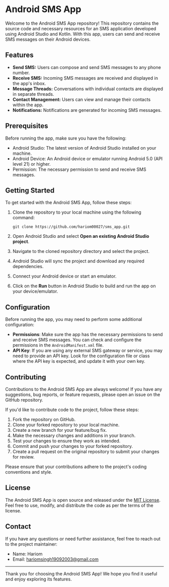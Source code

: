 # Android SMS App

Welcome to the Android SMS App repository! This repository contains the source code and necessary resources for an SMS application developed using Android Studio and Kotlin. With this app, users can send and receive SMS messages on their Android devices.

## Features

- **Send SMS:** Users can compose and send SMS messages to any phone number.
- **Receive SMS:** Incoming SMS messages are received and displayed in the app's inbox.
- **Message Threads:** Conversations with individual contacts are displayed in separate threads.
- **Contact Management:** Users can view and manage their contacts within the app.
- **Notifications:** Notifications are generated for incoming SMS messages.

## Prerequisites

Before running the app, make sure you have the following:

- Android Studio: The latest version of Android Studio installed on your machine.
- Android Device: An Android device or emulator running Android 5.0 (API level 21) or higher.
- Permission: The necessary permission to send and receive SMS messages.

## Getting Started

To get started with the Android SMS App, follow these steps:

1. Clone the repository to your local machine using the following command:

   ```
   git clone https://github.com/hariom00027/sms_app.git
   ```

2. Open Android Studio and select **Open an existing Android Studio project**.
3. Navigate to the cloned repository directory and select the project.
4. Android Studio will sync the project and download any required dependencies.
5. Connect your Android device or start an emulator.
6. Click on the **Run** button in Android Studio to build and run the app on your device/emulator.

## Configuration

Before running the app, you may need to perform some additional configuration:

- **Permissions**: Make sure the app has the necessary permissions to send and receive SMS messages. You can check and configure the permissions in the `AndroidManifest.xml` file.
- **API Key**: If you are using any external SMS gateway or service, you may need to provide an API key. Look for the configuration file or class where the API key is expected, and update it with your own key.

## Contributing

Contributions to the Android SMS App are always welcome! If you have any suggestions, bug reports, or feature requests, please open an issue on the GitHub repository.

If you'd like to contribute code to the project, follow these steps:

1. Fork the repository on GitHub.
2. Clone your forked repository to your local machine.
3. Create a new branch for your feature/bug fix.
4. Make the necessary changes and additions in your branch.
5. Test your changes to ensure they work as intended.
6. Commit and push your changes to your forked repository.
7. Create a pull request on the original repository to submit your changes for review.

Please ensure that your contributions adhere to the project's coding conventions and style.

## License

The Android SMS App is open source and released under the [MIT License](LICENSE). Feel free to use, modify, and distribute the code as per the terms of the license.

## Contact

If you have any questions or need further assistance, feel free to reach out to the project maintainer:

- Name: Hariom
- Email: hariomsingh19092003@gmail.com

---

Thank you for choosing the Android SMS App! We hope you find it useful and enjoy exploring its features.
